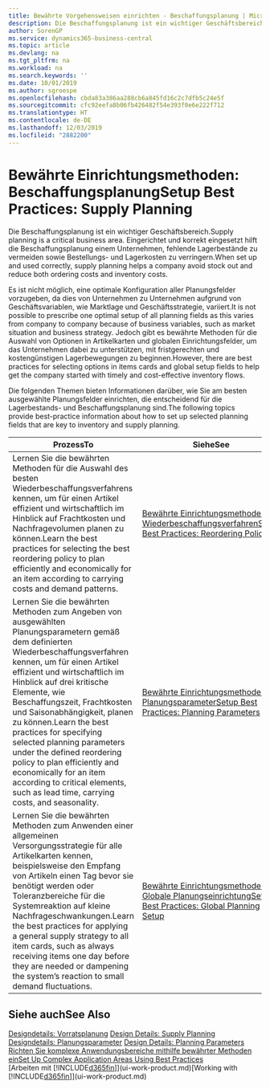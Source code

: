 ```yaml
---
title: Bewährte Vorgehensweisen einrichten - Beschaffungsplanung | Microsoft Docs
description: Die Beschaffungsplanung ist ein wichtiger Geschäftsbereich. Eingerichtet und korrekt eingesetzt hilft die Beschaffungsplanung einem Unternehmen, fehlende Lagerbestände zu vermeiden sowie Bestellungs- und Lagerkosten zu verringern.
author: SorenGP
ms.service: dynamics365-business-central
ms.topic: article
ms.devlang: na
ms.tgt_pltfrm: na
ms.workload: na
ms.search.keywords: ''
ms.date: 10/01/2019
ms.author: sgroespe
ms.openlocfilehash: cbda83a386aa288cb6a845fd16c2c7dfb5c24e5f
ms.sourcegitcommit: cfc92eefa8b06fb426482f54e393f0e6e222f712
ms.translationtype: HT
ms.contentlocale: de-DE
ms.lasthandoff: 12/03/2019
ms.locfileid: "2882200"
---
```

# <a name="setup-best-practices-supply-planning"></a><span data-ttu-id="92494-104">Bewährte Einrichtungsmethoden: Beschaffungsplanung</span><span class="sxs-lookup"><span data-stu-id="92494-104">Setup Best Practices: Supply Planning</span></span>
<span data-ttu-id="92494-105">Die Beschaffungsplanung ist ein wichtiger Geschäftsbereich.</span><span class="sxs-lookup"><span data-stu-id="92494-105">Supply planning is a critical business area.</span></span> <span data-ttu-id="92494-106">Eingerichtet und korrekt eingesetzt hilft die Beschaffungsplanung einem Unternehmen, fehlende Lagerbestände zu vermeiden sowie Bestellungs- und Lagerkosten zu verringern.</span><span class="sxs-lookup"><span data-stu-id="92494-106">When set up and used correctly, supply planning helps a company avoid stock out and reduce both ordering costs and inventory costs.</span></span>  

 <span data-ttu-id="92494-107">Es ist nicht möglich, eine optimale Konfiguration aller Planungsfelder vorzugeben, da dies von Unternehmen zu Unternehmen aufgrund von Geschäftsvariablen, wie Marktlage und Geschäftsstrategie, variiert.</span><span class="sxs-lookup"><span data-stu-id="92494-107">It is not possible to prescribe one optimal setup of all planning fields as this varies from company to company because of business variables, such as market situation and business strategy.</span></span> <span data-ttu-id="92494-108">Jedoch gibt es bewährte Methoden für die Auswahl von Optionen in Artikelkarten und globalen Einrichtungsfelder, um das Unternehmen dabei zu unterstützen, mit fristgerechten und kostengünstigen Lagerbewegungen zu beginnen.</span><span class="sxs-lookup"><span data-stu-id="92494-108">However, there are best practices for selecting options in items cards and global setup fields to help get the company started with timely and cost-effective inventory flows.</span></span>  

 <span data-ttu-id="92494-109">Die folgenden Themen bieten Informationen darüber, wie Sie am besten ausgewählte Planungsfelder einrichten, die entscheidend für die Lagerbestands- und Beschaffungsplanung sind.</span><span class="sxs-lookup"><span data-stu-id="92494-109">The following topics provide best-practice information about how to set up selected planning fields that are key to inventory and supply planning.</span></span>  

|<span data-ttu-id="92494-110">**Prozess**</span><span class="sxs-lookup"><span data-stu-id="92494-110">**To**</span></span>|<span data-ttu-id="92494-111">**Siehe**</span><span class="sxs-lookup"><span data-stu-id="92494-111">**See**</span></span>|  
|------------|-------------|  
|<span data-ttu-id="92494-112">Lernen Sie die bewährten Methoden für die Auswahl des besten Wiederbeschaffungsverfahrens kennen, um für einen Artikel effizient und wirtschaftlich im Hinblick auf Frachtkosten und Nachfragevolumen planen zu können.</span><span class="sxs-lookup"><span data-stu-id="92494-112">Learn the best practices for selecting the best reordering policy to plan efficiently and economically for an item according to carrying costs and demand patterns.</span></span>|[<span data-ttu-id="92494-113">Bewährte Einrichtungsmethoden: Wiederbeschaffungsverfahren</span><span class="sxs-lookup"><span data-stu-id="92494-113">Setup Best Practices: Reordering Policies</span></span>](setup-best-practices-reordering-policies.md)|  
|<span data-ttu-id="92494-114">Lernen Sie die bewährten Methoden zum Angeben von ausgewählten Planungsparametern gemäß dem definierten Wiederbeschaffungsverfahren kennen, um für einen Artikel effizient und wirtschaftlich im Hinblick auf drei kritische Elemente, wie Beschaffungszeit, Frachtkosten und Saisonabhängigkeit, planen zu können.</span><span class="sxs-lookup"><span data-stu-id="92494-114">Learn the best practices for specifying selected planning parameters under the defined reordering policy to plan efficiently and economically for an item according to critical elements, such as lead time, carrying costs, and seasonality.</span></span>|[<span data-ttu-id="92494-115">Bewährte Einrichtungsmethoden: Planungsparameter</span><span class="sxs-lookup"><span data-stu-id="92494-115">Setup Best Practices: Planning Parameters</span></span>](setup-best-practices-planning-parameters.md)|  
|<span data-ttu-id="92494-116">Lernen Sie die bewährten Methoden zum Anwenden einer allgemeinen Versorgungsstrategie für alle Artikelkarten kennen, beispielsweise den Empfang von Artikeln einen Tag bevor sie benötigt werden oder Toleranzbereiche für die Systemreaktion auf kleine Nachfrageschwankungen.</span><span class="sxs-lookup"><span data-stu-id="92494-116">Learn the best practices for applying a general supply strategy to all item cards, such as always receiving items one day before they are needed or dampening the system’s reaction to small demand fluctuations.</span></span>|[<span data-ttu-id="92494-117">Bewährte Einrichtungsmethoden: Globale Planungseinrichtung</span><span class="sxs-lookup"><span data-stu-id="92494-117">Setup Best Practices: Global Planning Setup</span></span>](setup-best-practices-global-planning-setup.md)|  

## <a name="see-also"></a><span data-ttu-id="92494-118">Siehe auch</span><span class="sxs-lookup"><span data-stu-id="92494-118">See Also</span></span>  
 <span data-ttu-id="92494-119">[Designdetails: Vorratsplanung](design-details-supply-planning.md) </span><span class="sxs-lookup"><span data-stu-id="92494-119">[Design Details: Supply Planning](design-details-supply-planning.md) </span></span>  
 <span data-ttu-id="92494-120">[Designdetails: Planungsparameter](design-details-planning-parameters.md) </span><span class="sxs-lookup"><span data-stu-id="92494-120">[Design Details: Planning Parameters](design-details-planning-parameters.md) </span></span>  
 [<span data-ttu-id="92494-121">Richten Sie komplexe Anwendungsbereiche mithilfe bewährter Methoden ein</span><span class="sxs-lookup"><span data-stu-id="92494-121">Set Up Complex Application Areas Using Best Practices</span></span>](set-up-complex-application-areas-using-best-practices.md)  
 <span data-ttu-id="92494-122">[Arbeiten mit [!INCLUDE[d365fin](includes/d365fin_md.md)]](ui-work-product.md)</span><span class="sxs-lookup"><span data-stu-id="92494-122">[Working with [!INCLUDE[d365fin](includes/d365fin_md.md)]](ui-work-product.md)</span></span>
